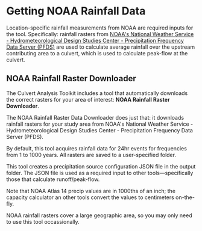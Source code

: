 # Getting NOAA Rainfall Data

Location-specific rainfall measurements from NOAA are required inputs for the tool. Specifically: rainfall rasters from [NOAA's National Weather Service - Hydrometeorological Design Studies Center - Precipitation Frequency Data Server (PFDS)](https://hdsc.nws.noaa.gov/hdsc/pfds/) are used to calculate average rainfall over the upstream contributing area to a culvert, which is used to calculate peak-flow at the culvert.

## NOAA Rainfall Raster Downloader

The Culvert Analysis Toolkit includes a tool that automatically downloads the correct rasters for your area of interest: **NOAA Rainfall Raster Downloader**.

The NOAA Rainfall Raster Data Downloader does just that: it downloads rainfall rasters for your study area from NOAA's National Weather Service - Hydrometeorological Design Studies Center - Precipitation Frequency Data Server (PFDS).

By default, this tool acquires rainfall data for 24hr events for frequencies from 1 to 1000 years. All rasters are saved to a user-specified folder.

This tool creates a precipitation source configuration JSON file in the output folder. The JSON file is used as a required input to other tools—specifically those that calculate runoff/peak-flow.

Note that NOAA Atlas 14 precip values are in 1000ths of an inch; the capacity calculator an other tools convert the values to centimeters on-the-fly.

NOAA rainfall rasters cover a large geographic area, so you may only need to use this tool occassionally.